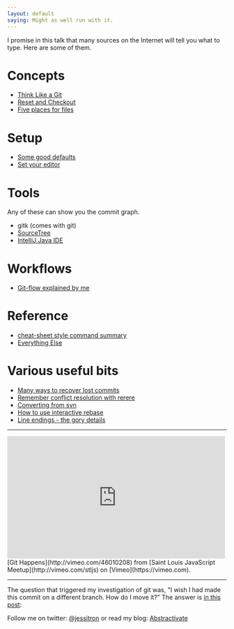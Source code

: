 ```yaml
---
layout: default
saying: Might as well run with it.
---
```


I promise in this talk that many sources on the Internet will tell you
what to type. Here are some of them.

# Concepts
* [Think Like a Git](http://think-like-a-git.net/)
* [Reset and Checkout](http://git-scm.com/2011/07/11/reset.html)
* [Five places for files](http://blog.jessitron.com/2012/12/git-many-parts-five-categories-of-files.html)

# Setup
* [Some good defaults](http://grimoire.ca/git/config)
* [Set your editor](http://git-scm.com/book/en/Getting-Started-First-Time-Git-Setup#Your-Editor)

# Tools
Any of these can show you the commit graph.
* gitk (comes with git)
* [SourceTree](http://www.sourcetreeapp.com/)
* [IntelliJ Java IDE](http://www.jetbrains.com/idea/)

# Workflows
* [Git-flow explained by me](http://blog.jessitron.com/2012/07/skinny-on-git-flow.html)

# Reference
* [cheat-sheet style command summary](http://cheat.errtheblog.com/s/git)
* [Everything Else](http://www.google.com)

# Various useful bits
* [Many ways to recover lost commits](http://www.programblings.com/2008/06/07/the-illustrated-guide-to-recovering-lost-commits-with-git/)
* [Remember conflict resolution with rerere](http://git-scm.com/blog/2010/03/08/rerere.html)
* [Converting from svn](http://blog.jessitron.com/2013/08/converting-from-svn-to-git.html)
* [How to use interactive rebase](http://blog.jessitron.com/2012/09/git-good-parts-why-change-history.html)
* [Line endings - the gory details](http://timclem.wordpress.com/2012/03/01/mind-the-end-of-your-line/)


-----------

<iframe src="http://player.vimeo.com/video/46010208" width="500" height="281" frameborder="0">do things right</iframe>
[Git Happens](http://vimeo.com/46010208) from [Saint Louis JavaScript Meetup](http://vimeo.com/stljs) on [Vimeo](https://vimeo.com).

-----------

The question that triggered my investigation of git was, "I wish I had
made this commit on a different branch. How do I move it?" The answer
is [in this post](http://blog.jessitron.com/2012/03/git-retroactive-branching.html):

Follow me on twitter: [@jessitron](http://twitter.com/jessitron)
or read my blog: [Abstractivate](http://blog.jessitron.com)


